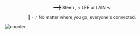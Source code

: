 <p align="center"> ━━╋ 8teen , ⟢ LEE or LAIN     ∿</p>

<p align="center">   🪽      ‧ .ᐟ    No matter where you go, everyone's connected.</p>

![counter](https://komarev.com/ghpvc/?username=KYABAHO&label=HOW+MANY+ANGELS+VIEWED_MY+PAGE)


